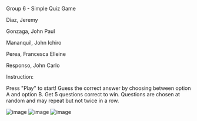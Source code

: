Group 6 - Simple Quiz Game

Diaz, Jeremy

Gonzaga, John Paul

Mananquil, John Ichiro

Perea, Francesca Elleine

Responso, John Carlo

Instruction:

Press "Play" to start! Guess the correct answer by choosing between option A and option B. Get 5 questions correct to win. Questions are chosen at random and may repeat but not twice in a row. 

![image](https://github.com/John-Ichi/Simple-Quiz-Game---Java-AWT/assets/140050918/035acb9d-6419-4242-8f45-06be91bac431)
![image](https://github.com/John-Ichi/Simple-Quiz-Game---Java-AWT/assets/140050918/c899a8ba-8d41-45ed-9b2f-def55a060c6a)
![image](https://github.com/John-Ichi/Simple-Quiz-Game---Java-AWT/assets/140050918/8292f379-ac66-4ba9-bc9d-f38c3d03d202)
